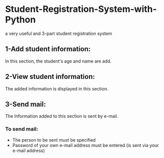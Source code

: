 # Student-Registration-System-with-Python
a very useful and 3-part student registration system
## 1-Add student information:
In this section, the student's age and name are add.
## 2-View student information:
The added information is displayed in this section.
## 3-Send mail:
The Information added to this section is sent by e-mail.
### To send mail:
- The person to be sent must be specified
- Password of your own e-mail address must be entered (is sent via your e-mail address)
